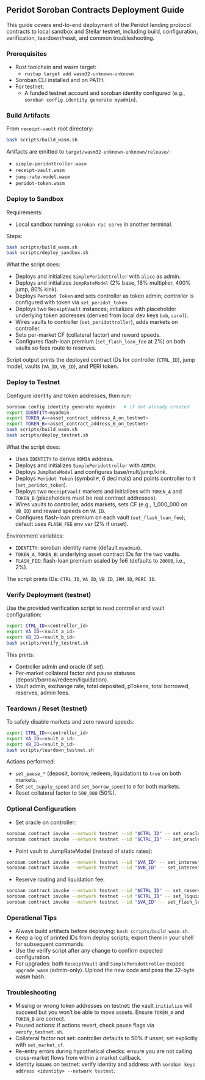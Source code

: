 ## Peridot Soroban Contracts Deployment Guide

This guide covers end-to-end deployment of the Peridot lending protocol contracts to local sandbox and Stellar testnet, including build, configuration, verification, teardown/reset, and common troubleshooting.

### Prerequisites

- Rust toolchain and wasm target:
  - `rustup target add wasm32-unknown-unknown`
- Soroban CLI installed and on PATH.
- For testnet:
  - A funded testnet account and soroban identity configured (e.g., `soroban config identity generate myadmin`).

### Build Artifacts

From `receipt-vault` root directory:

```bash
bash scripts/build_wasm.sh
```

Artifacts are emitted to `target/wasm32-unknown-unknown/release/`:

- `simple-peridottroller.wasm`
- `receipt-vault.wasm`
- `jump-rate-model.wasm`
- `peridot-token.wasm`

### Deploy to Sandbox

Requirements:

- Local sandbox running: `soroban rpc serve` in another terminal.

Steps:

```bash
bash scripts/build_wasm.sh
bash scripts/deploy_sandbox.sh
```

What the script does:

- Deploys and initializes `SimplePeridottroller` with `alice` as admin.
- Deploys and initializes `JumpRateModel` (2% base, 18% multiplier, 400% jump, 80% kink).
- Deploys `Peridot Token` and sets controller as token admin; controller is configured with token via `set_peridot_token`.
- Deploys two `ReceiptVault` instances; initializes with placeholder underlying token addresses (derived from local dev keys `bob`, `carol`).
- Wires vaults to controller (`set_peridottroller`), adds markets on controller.
- Sets per-market CF (collateral factor) and reward speeds.
- Configures flash-loan premium (`set_flash_loan_fee` at 2%) on both vaults so fees route to reserves.

Script output prints the deployed contract IDs for controller (`CTRL_ID`), jump model, vaults (`VA_ID`, `VB_ID`), and PERI token.

### Deploy to Testnet

Configure identity and token addresses, then run:

```bash
soroban config identity generate myadmin   # if not already created
export IDENTITY=myadmin
export TOKEN_A=<asset_contract_address_A_on_testnet>
export TOKEN_B=<asset_contract_address_B_on_testnet>
bash scripts/build_wasm.sh
bash scripts/deploy_testnet.sh
```

What the script does:

- Uses `IDENTITY` to derive `ADMIN` address.
- Deploys and initializes `SimplePeridottroller` with `ADMIN`.
- Deploys `JumpRateModel` and configures base/mult/jump/kink.
- Deploys `Peridot Token` (symbol `P`, 6 decimals) and points controller to it (`set_peridot_token`).
- Deploys two `ReceiptVault` markets and initializes with `TOKEN_A` and `TOKEN_B` (placeholders must be real contract addresses).
- Wires vaults to controller, adds markets, sets CF (e.g., 1_000_000 on `VB_ID`) and reward speeds on `VA_ID`.
- Configures flash-loan premium on each vault (`set_flash_loan_fee`); default uses `FLASH_FEE` env var (2% if unset).

Environment variables:

- `IDENTITY`: soroban identity name (default `myadmin`).
- `TOKEN_A`, `TOKEN_B`: underlying asset contract IDs for the two vaults.
- `FLASH_FEE`: flash-loan premium scaled by 1e6 (defaults to `20000`, i.e., 2%).

The script prints IDs: `CTRL_ID`, `VA_ID`, `VB_ID`, `JRM_ID`, `PERI_ID`.

### Verify Deployment (testnet)

Use the provided verification script to read controller and vault configuration:

```bash
export CTRL_ID=<controller_id>
export VA_ID=<vault_a_id>
export VB_ID=<vault_b_id>
bash scripts/verify_testnet.sh
```

This prints:

- Controller admin and oracle (if set).
- Per-market collateral factor and pause statuses (deposit/borrow/redeem/liquidation).
- Vault admin, exchange rate, total deposited, pTokens, total borrowed, reserves, admin fees.

### Teardown / Reset (testnet)

To safely disable markets and zero reward speeds:

```bash
export CTRL_ID=<controller_id>
export VA_ID=<vault_a_id>
export VB_ID=<vault_b_id>
bash scripts/teardown_testnet.sh
```

Actions performed:

- `set_pause_*` (deposit, borrow, redeem, liquidation) to `true` on both markets.
- Set `set_supply_speed` and `set_borrow_speed` to `0` for both markets.
- Reset collateral factor to `500_000` (50%).

### Optional Configuration

- Set oracle on controller:

```bash
soroban contract invoke --network testnet --id "$CTRL_ID" -- set_oracle --oracle <reflector_oracle_id>
soroban contract invoke --network testnet --id "$CTRL_ID" -- set_oracle_max_age_multiplier --k 3
```

- Point vault to JumpRateModel (instead of static rates):

```bash
soroban contract invoke --network testnet --id "$VA_ID" -- set_interest_model --model "$JRM_ID"
soroban contract invoke --network testnet --id "$VB_ID" -- set_interest_model --model "$JRM_ID"
```

- Reserve routing and liquidation fee:

```bash
soroban contract invoke --network testnet --id "$CTRL_ID" -- set_reserve_recipient --recipient <address_or_contract>
soroban contract invoke --network testnet --id "$CTRL_ID" -- set_liquidation_fee --fee_scaled 50000   # 5%
soroban contract invoke --network testnet --id "$VA_ID" -- set_flash_loan_fee --fee_scaled 20000       # 2%
```

### Operational Tips

- Always build artifacts before deploying: `bash scripts/build_wasm.sh`.
- Keep a log of printed IDs from deploy scripts; export them in your shell for subsequent commands.
- Use the verify script after any change to confirm expected configuration.
- For upgrades: both `ReceiptVault` and `SimplePeridottroller` expose `upgrade_wasm` (admin-only). Upload the new code and pass the 32-byte wasm hash.

### Troubleshooting

- Missing or wrong token addresses on testnet: the vault `initialize` will succeed but you won’t be able to move assets. Ensure `TOKEN_A` and `TOKEN_B` are correct.
- Paused actions: if actions revert, check pause flags via `verify_testnet.sh`.
- Collateral factor not set: controller defaults to 50% if unset; set explicitly with `set_market_cf`.
- Re-entry errors during hypothetical checks: ensure you are not calling cross-market flows from within a market callback.
- Identity issues on testnet: verify identity and address with `soroban keys address <identity> --network testnet`.
